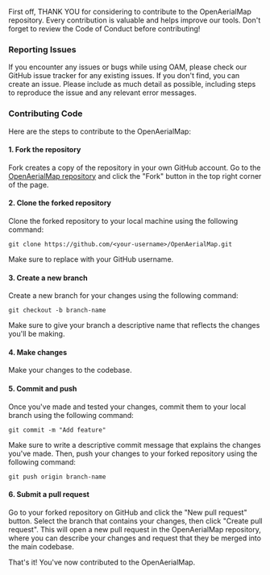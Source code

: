 
First off, THANK YOU for considering to contribute to the OpenAerialMap repository. Every contribution is valuable and helps improve our tools. Don't forget to review the Code of Conduct before contributing!

### Reporting Issues
If you encounter any issues or bugs while using OAM, please check our GitHub issue tracker for any existing issues. If you don't find, you can create an issue. Please include as much detail as possible, including steps to reproduce the issue and any relevant error messages.

### Contributing Code
Here are the steps to contribute to the OpenAerialMap:

#### 1. Fork the repository
Fork creates a copy of the repository in your own GitHub account.
Go to the [OpenAerialMap repository](https://github.com/hotosm/OpenAerialMap) and click the "Fork" button in the top right corner of the page.


#### 2. Clone the forked repository
Clone the forked repository to your local machine using the following command:


`git clone https://github.com/<your-username>/OpenAerialMap.git`


Make sure to replace <your-username> with your GitHub username.


#### 3. Create a new branch
Create a new branch for your changes using the following command:


`git checkout -b branch-name`


Make sure to give your branch a descriptive name that reflects the changes you'll be making.


#### 4. Make changes
Make your changes to the codebase.


#### 5. Commit and push
Once you've made and tested your changes, commit them to your local branch using the following command:


`git commit -m "Add feature"`


Make sure to write a descriptive commit message that explains the changes you've made. Then, push your changes to your forked repository using the following command:


`git push origin branch-name`


#### 6. Submit a pull request
Go to your forked repository on GitHub and click the "New pull request" button. Select the branch that contains your changes, then click "Create pull request". This will open a new pull request in the OpenAerialMap repository, where you can describe your changes and request that they be merged into the main codebase.

That's it! You've now contributed to the OpenAerialMap.
